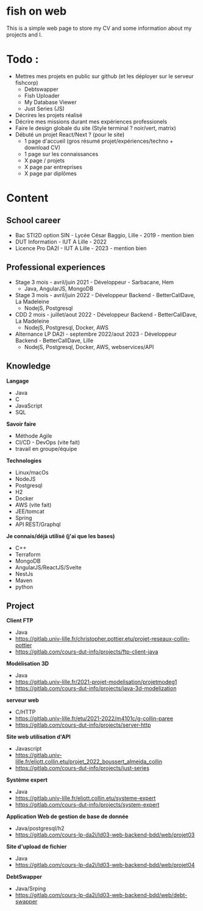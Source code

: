 # fish on web

This is a simple web page to store my CV and some information about my projects and I.

# Todo : 

- Mettres mes projets en public sur github (et les déployer sur le serveur fishcorp)
  - Debtswapper
  - Fish Uploader
  - My Database Viewer
  - Just Series (JS)
- Décrires les projets réalisé
- Décrire mes missions durant mes expériences professionels
- Faire le design globale du site (Style terminal ? noir/vert, matrix)
- Débuté un projet React/Next ? (pour le site)
  - 1 page d'accueil (gros résumé projet/expériences/techno + download CV)
  - 1 page sur les connaissances
  - X page / projets
  - X page par entreprises
  - X page par diplômes


# Content

## School career

- Bac STI2D option SIN - Lycée César Baggio, Lille - 2019 - mention bien
- DUT Information - IUT A Lille - 2022
- Licence Pro DA2I - IUT A Lille - 2023 - mention bien


## Professional experiences

- Stage 3 mois - avril/juin 2021 - Développeur - Sarbacane, Hem
  - Java, AngularJS, MongoDB
- Stage 3 mois - avril/juin 2022 - Développeur Backend - BetterCallDave, La Madeleine
  - NodejS, Postgresql
- CDD 2 mois - juillet/aout 2022 - Développeur Backend - BetterCallDave, La Madeleine
  - NodejS, Postgresql, Docker, AWS
- Alternance LP DA2I - septembre 2022/aout 2023 - Développeur Backend - BetterCallDave, Lille
  - NodejS, Postgresql, Docker, AWS, webservices/API


## Knowledge

**Langage**
  - Java
  - C
  - JavaScript
  - SQL

**Savoir faire**
  - Méthode Agile
  - CI/CD - DevOps (vite fait)
  - travail en groupe/équipe

**Technologies**
  - Linux/macOs
  - NodeJS
  - Postgresql
  - H2
  - Docker
  - AWS (vite fait)
  - JEE/tomcat
  - Spring
  - API REST/Graphql

**Je connais/déjà utilisé (j'ai que les bases)**
  - C++
  - Terraform
  - MongoDB
  - AngularJS/ReactJS/Svelte
  - NestJs
  - Maven
  - python


## Project

**Client FTP**
  - Java
  - https://gitlab.univ-lille.fr/christopher.pottier.etu/projet-reseaux-collin-pottier
  - https://gitlab.com/cours-dut-info/projects/ftp-client-java

**Modélisation 3D**
  - Java
  - https://gitlab.univ-lille.fr/2021-projet-modelisation/projetmodeg1
  - https://gitlab.com/cours-dut-info/projects/java-3d-modelization

**serveur web**
  - C/HTTP
  - https://gitlab.univ-lille.fr/etu/2021-2022/m4101c/g-collin-paree
  - https://gitlab.com/cours-dut-info/projects/server-http

**Site web utilisation d'API**
  - Javascript
  - https://gitlab.univ-lille.fr/eliott.collin.etu/projet_2022_boussert_almeida_collin
  - https://gitlab.com/cours-dut-info/projects/just-series

**Système expert**
  - Java 
  - https://gitlab.univ-lille.fr/eliott.collin.etu/systeme-expert
  - https://gitlab.com/cours-dut-info/projects/system-expert

**Application Web de gestion de base de donnée**
  - Java/postgresql/h2 
  - https://gitlab.com/cours-lp-da2i/ld03-web-backend-bdd/web/projet03

**Site d'upload de fichier**
  - Java 
  - https://gitlab.com/cours-lp-da2i/ld03-web-backend-bdd/web/projet04

**DebtSwapper**
  - Java/Srping 
  - https://gitlab.com/cours-lp-da2i/ld03-web-backend-bdd/web/debt-swapper
